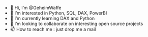 - 👋 Hi, I’m @GeheimWaffe
- 👀 I’m interested in Python, SQL, DAX, PowerBI
- 🌱 I’m currently learning DAX and Python
- 💞️ I’m looking to collaborate on interesting open source projects
- 📫 How to reach me : just drop me a mail

<!---
GeheimWaffe/GeheimWaffe is a ✨ special ✨ repository because its `README.md` (this file) appears on your GitHub profile.
You can click the Preview link to take a look at your changes.
--->

